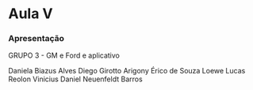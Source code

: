 # Aula V
### Apresentação

GRUPO 3 -  GM e Ford e aplicativo

Daniela Biazus Alves
Diego Girotto Arigony
Érico de Souza Loewe
Lucas Reolon
Vinicius Daniel Neuenfeldt Barros